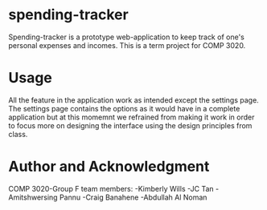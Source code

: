 # spending-tracker
Spending-tracker is a prototype web-application to keep track of one's personal expenses and incomes. This is a term project for COMP 3020.

# Usage
All the feature in the application work as intended except the settings page. The settings page contains the options as it would have in a complete application but at this momemnt we refrained from making it work in order to focus more on designing the interface using the design principles from class. 

# Author and Acknowledgment 
COMP 3020-Group F team members:
-Kimberly Wills
-JC Tan
-Amitshwersing Pannu
-Craig Banahene
-Abdullah Al Noman
